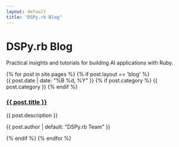 ```yaml
---
layout: default
title: "DSPy.rb Blog"
---
```


# DSPy.rb Blog

Practical insights and tutorials for building AI applications with Ruby.

<div class="not-prose mt-6 space-y-8">
  {% for post in site.pages %}
    {% if post.layout == 'blog' %}
      <article class="relative flex flex-col gap-8 lg:flex-row">
        <div class="relative aspect-[16/9] sm:aspect-[2/1] lg:aspect-square lg:w-64 lg:shrink-0">
          <div class="absolute inset-0 rounded-2xl bg-gray-100 dark:bg-gray-800"></div>
        </div>
        <div>
          <div class="flex items-center gap-x-4 text-xs">
            <time datetime="{{ post.date }}" class="text-gray-500 dark:text-gray-400">
              {{ post.date | date: "%B %d, %Y" }}
            </time>
            {% if post.category %}
              <span class="relative z-10 rounded-full bg-gray-50 dark:bg-gray-900 px-3 py-1.5 font-medium text-gray-600 dark:text-gray-400">
                {{ post.category }}
              </span>
            {% endif %}
          </div>
          <div class="group relative max-w-xl">
            <h3 class="mt-3 text-lg font-semibold leading-6 text-gray-900 dark:text-white group-hover:text-gray-600 dark:group-hover:text-gray-300">
              <a href="{{ post.url }}">
                <span class="absolute inset-0"></span>
                {{ post.title }}
              </a>
            </h3>
            <p class="mt-5 text-sm leading-6 text-gray-600 dark:text-gray-400">
              {{ post.description }}
            </p>
          </div>
          <div class="mt-6 flex border-t border-gray-900/5 dark:border-gray-100/5 pt-6">
            <div class="relative flex items-center gap-x-4">
              <div class="text-sm leading-6">
                <p class="font-semibold text-gray-900 dark:text-white">
                  {{ post.author | default: "DSPy.rb Team" }}
                </p>
              </div>
            </div>
          </div>
        </div>
      </article>
    {% endif %}
  {% endfor %}
</div>